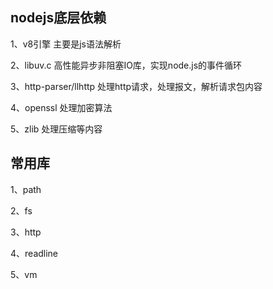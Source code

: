 ## nodejs底层依赖

1、v8引擎  主要是js语法解析

2、libuv.c  高性能异步非阻塞IO库，实现node.js的事件循环

3、http-parser/llhttp  处理http请求，处理报文，解析请求包内容

4、openssl  处理加密算法

5、zlib  处理压缩等内容


## 常用库

1、path

2、fs

3、http

4、readline

5、vm
